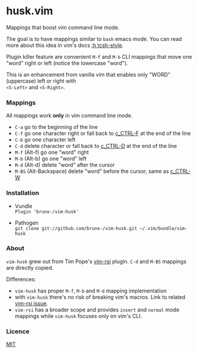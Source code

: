 # husk.vim

Mappings that boost vim command line mode.

The goal is to have mappings similar to `bash` emacs mode.
You can read more about this idea in vim's docs
[:h tcsh-style](http://vimdoc.sourceforge.net/htmldoc/cmdline.html#tcsh-style).

Plugin killer feature are convenient `M-f` and `M-b` CLI mappings that move one
"word" right or left (notice the lowercase "word").

This is an enhancement from vanilla vim that enables only "WORD" (uppercase)
left or right with<br/>
`<S-Left>` and `<S-Right>`.

### Mappings

All mappings work **only** in vim command line mode.

- `C-a` go to the beginning of the line
- `C-f` go one character right or fall back to
  [c_CTRL-F](http://vimdoc.sourceforge.net/htmldoc/cmdline.html#c_CTRL-F)
  at the end of the line
- `C-b` go one character left
- `C-d` delete character or fall back to
  [c_CTRL-D](http://vimdoc.sourceforge.net/htmldoc/cmdline.html#c_CTRL-D)
  at the end of the line
- `M-f` (Alt-f) go one "word" right
- `M-b` (Alt-b) go one "word" left
- `M-d` (Alt-d) delete "word" after the cursor
- `M-BS` (Alt-Backspace) delete "word" before the cursor, same as
  [c_CTRL-W](http://vimdoc.sourceforge.net/htmldoc/cmdline.html#c_CTRL-W)

### Installation

* Vundle<br/>
`Plugin 'bruno-/vim-husk'`

* Pathogen<br/>
`git clone git://github.com/bruno-/vim-husk.git ~/.vim/bundle/vim-husk`

### About

`vim-husk` grew out from Tim Pope's [vim-rsi](https://github.com/tpope/vim-rsi)
plugin. `C-d` and `M-BS` mappings are directly copied.

Differences:

- `vim-husk` has proper `M-f`, `M-b` and `M-d`  mapping implementation
- with `vim-husk` there's no risk of breaking vim's macros. Link to related
  [vim-rsi issue](https://github.com/tpope/vim-rsi/issues/13).
- `vim-rsi` has a broader scope and provides `insert` and `normal` mode
  mappings while `vim-husk` focuses only on vim's CLI.

### Licence

[MIT](LICENSE.md)
